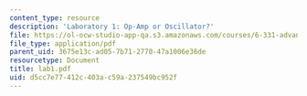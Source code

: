 ```yaml
---
content_type: resource
description: 'Laboratory 1: Op-Amp or Oscillator?'
file: https://ol-ocw-studio-app-qa.s3.amazonaws.com/courses/6-331-advanced-circuit-techniques-spring-2002/d5cc7e77412c403ac59a237549bc952f_lab1.pdf
file_type: application/pdf
parent_uid: 3675e13c-ad05-7b71-2770-47a1006e36de
resourcetype: Document
title: lab1.pdf
uid: d5cc7e77-412c-403a-c59a-237549bc952f
---
```

